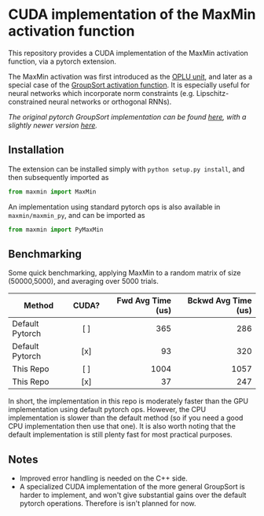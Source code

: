 # CUDA implementation of the MaxMin activation function

This repository provides a CUDA implementation of the MaxMin activation function, via a pytorch extension.

The MaxMin activation was first introduced as the [OPLU unit](https://arxiv.org/abs/1604.02313), and later as a special case of the [GroupSort activation function](https://arxiv.org/abs/1811.05381). It is especially useful for neural networks which incorporate norm constraints (e.g. Lipschitz-constrained neural networks or orthogonal RNNs).

_The original pytorch GroupSort implementation can be found [here](https://github.com/cemanil/LNets), with a slightly newer version [here](https://github.com/ColinQiyangLi/LConvNet)._

## Installation

The extension can be installed simply with `python setup.py install`, and then subsequently imported as

```python
from maxmin import MaxMin
```

An implementation using standard pytorch ops is also available in `maxmin/maxmin_py`, and can be imported as

```python
from maxmin import PyMaxMin
```

## Benchmarking

Some quick benchmarking, applying MaxMin to a random matrix of size (50000,5000), and averaging over 5000 trials.

| Method        | CUDA?           | Fwd Avg Time (us)  | Bckwd Avg Time (us)  |
| ------------- |:-------------:| -----:|-----:|
| Default Pytorch | [ ] | 365 | 286 |
| Default Pytorch | [x] |   93  | 320 |
| This Repo       | [ ] |  1004 | 1057 |
| This Repo       | [x] |    37 | 247 |

In short, the implementation in this repo is moderately faster than the GPU implementation using default pytorch ops. However, the CPU implementation is slower than the default method (so if you need a good CPU implementation then use that one). It is also worth noting that the default implementation is still plenty fast for most practical purposes.

## Notes

- Improved error handling is needed on the C++ side.
- A specialized CUDA implementation of the more general GroupSort is harder to implement, and won't give substantial gains over the default pytorch operations. Therefore is isn't planned for now.


